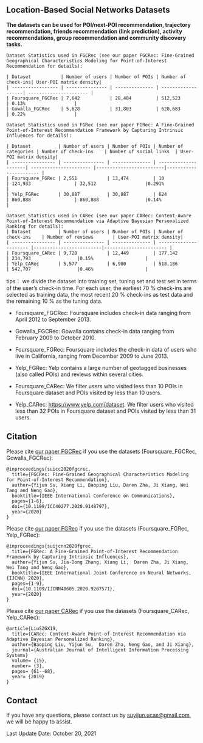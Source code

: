## Location-Based Social Networks Datasets

**The datasets can be used for POI/next-POI recommendation, trajectory recommendation, friends recommendation (link prediction), activity recommendations, group recommendation and community discovery tasks.**

```
Dataset Statistics used in FGCRec (see our paper FGCRec: Fine-Grained Geographical Characteristics Modeling for Point-of-Interest Recommendation for details):

| Dataset           | Number of users | Number of POIs | Number of check-ins| User-POI matrix density|
| ----------------- | --------------- | -------------- | -------------------| ---------------------- |
| Foursquare_FGCRec | 7,642           | 28,484         | 512,523            | 0.13%                  |
| Gowalla_FGCRec    | 5,628           | 31,803         | 620,683            | 0.22%                  |
```

```
Dataset Statistics used in FGRec (see our paper FGRec: A Fine-Grained Point-of-Interest Recommendation Framework by Capturing Intrinsic Influences for details):

| Dataset          | Number of users | Number of POIs | Number of categories | Number of check-ins    | Number of social links  | User-POI matrix density|
| ---------------- | --------------- | -------------- | ---------------------| ---------------------- |-------------------------|----------------------- |
| Foursquare_FGRec | 2,551           | 13,474         | 10                   | 124,933                | 32,512                  |0.291%                  |
| Yelp_FGRec       | 30,887          | 30,887         | 624                  | 860,888                | 860,888                 |0.14%                   |
```

```
Dataset Statistics used in CARec (see our paper CARec: Content-Aware Point-of-Interest Recommendation via Adaptive Bayesian Personalized Ranking for details):
| Dataset          | Number of users | Number of POIs | Number of check-ins    | Number of reviews       | User-POI matrix density|
| ---------------- | --------------- | -------------- | ---------------------- |-------------------------|----------------------- |
| Foursquare_CARec | 9,728           | 12,449         | 177,142                | 234,793                 |0.15%                   |
| Yelp_CARec       | 5,577           | 6,900          | 518,186                | 542,707                 |0.46%                   |
```

tips： we divide the dataset into training set,  tuning set and test set in terms of the user’s check-in time. For
each user, the earliest 70 % check-ins are selected as training  data, the most recent 20 % check-ins as test data and the  remaining 10 % as the tuning data.

- Foursquare_FGCRec: Foursquare includes check-in data ranging from April 2012 to September 2013. 

- Gowalla_FGCRec: Gowalla contains check-in data ranging from February 2009 to October 2010.

- Foursquare_FGRec: Foursquare includes the check-in data of users who live in California, ranging from December 2009 to June 2013. 

- Yelp_FGRec: Yelp contains a large number of geotagged businesses (also called POIs) and reviews within several cities.

- Foursquare_CARec:  We filter users who visited less than 10 POIs in Foursquare dataset and POIs visited by less than 10 users.

- Yelp_CARec: https://www.yelp.com/dataset. We filter users who visited less than 32 POIs in Foursquare dataset and POIs visited by less than 31 users.

## Citation

Please cite [our paper FGCRec](./ICC2020_FGCRec.pdf) if you use the datasets (Foursquare_FGCRec, Gowalla_FGCRec):
```
@inproceedings{suicc2020fgcrec,
  title={FGCRec: Fine-Grained Geographical Characteristics Modeling for Point-of-Interest Recommendation},
  author={Yijun Su, Xiang Li, Baoping Liu, Daren Zha, Ji Xiang, Wei Tang and Neng Gao},
  booktitle={IEEE International Conference on Communications}, 
  pages={1-6},
  doi={10.1109/ICC40277.2020.9148797},
  year={2020}
}
```

Please cite [our paper FGRec](./IJCNN2020_FGRec.pdf) if you use the datasets (Foursquare_FGRec, Yelp_FGRec):

```
@inproceedings{suijcnn2020fgrec,
  title={FGRec: A Fine-Grained Point-of-Interest Recommendation Framework by Capturing Intrinsic Influences},
  author={Yijun Su, Jia-Dong Zhang, Xiang Li,  Daren Zha, Ji Xiang, Wei Tang and Neng Gao},
  booktitle={IEEE International Joint Conference on Neural Networks, {IJCNN} 2020}, 
  pages={1-9},
  doi={10.1109/IJCNN48605.2020.9207571},
  year={2020}
}
```

Please cite [our paper CARec](./ICONIP2020_CARec.pdf) if you use the datasets (Foursquare_CARec, Yelp_CARec):

```
@article{LiuSZGX19,
  title={CARec: Content-Aware Point-of-Interest Recommendation via Adaptive Bayesian Personalized Ranking},
  author={Baoping Liu, Yijun Su,  Daren Zha, Neng Gao, and Ji Xiang},
  journal={Australian Journal of Intelligent Information Processing Systems}
  volume= {15},
  number= {3},
  pages= {61--68},
  year= {2019}
}
```

## Contact

If you have any questions, please contact us by suyijun.ucas@gmail.com, we will be happy to assist.

Last Update Date: October 20, 2021